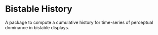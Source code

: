 # Bistable History
A package to compute a cumulative history for time-series of perceptual dominance in bistable displays.
